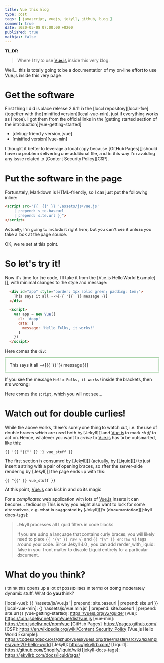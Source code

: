 ```yaml
---
title: Vue this blog
type: post
tags: [ javascript, vuejs, jekyll, github, blog ]
comment: true
date: 2020-05-08 07:00:00 +0200
published: true
mathjax: false
---
```


**TL;DR**

> Where I try to use [Vue.js][] inside this very blog.

Well... this is totally going to be a documentation of my on-line effort
to use [Vue.js][] inside this very page.

# Get the software

First thing I did is place release 2.6.11 in the [local
repository][local-fue] (together with the [minified
version][local-vue-min], just if everything works as I hope). I got them
from the official links in the [getting started section of the
introduction][vue-getting-started]:

- [debug-friendly version][vue]
- [minified version][vue-min]

I thought it better to leverage a local copy because [GitHub Pages][]
should have no problem delivering one additional file, and in this way
I'm avoiding any issue related to [Content Security Policy][CSP].

# Put the software in the page

Fortunately, Markdown is HTML-friendly, so I can just put the following
inline:

```html
<script src="{{ '{{' }} '/assets/js/vue.js'
    | prepend: site.baseurl
    | prepend: site.url }}">
</script>
```

Actually, I'm going to include it right here, but you can't see it
unless you take a look at the page source.

<script src="{* link assets/js/vue.js *}"></script>

OK, we're set at this point.

# So let's try it!

Now it's time for the code, I'll take it from the [Vue.js Hello World
Example][], with minimal changes to the style and message:

```html
  <div id="app" style="border: 1px solid green; padding: 1em;">
    This says it all -->[{{ '{{' }} message }}]
  </div>

  <script>
    var app = new Vue({
      el: '#app',
      data: {
        message: 'Hello Folks, it works!'
      }
    })
  </script>
```

Here comes the `div`:

<div id="app" style="border: 1px solid green; padding: 1em;">
  This says it all -->[{{ '{{' }} message }}]
</div>

If you see the message `Hello Folks, it works!` inside the brackets,
then it's working!

Here comes the `script`, which you will not see...

<script>
  var app = new Vue({
    el: '#app',
    data: {
      message: 'Hello Folks, it works!'
    }
  })
</script>

# Watch out for double curlies!

While the above works, there's surely one thing to watch out, i.e. the
use of double braces which are used both by [Jekyll][] and [Vue.js][] to
mark *stuff* to act on. Hence, whatever you want to *arrive* to
[Vue.js][] has to be outsmarted, like this:

```text
{{ '{{ "{{"' }} }} vue_stuff }}
```

The first section is consumed by [Jekyll][] (actually, by [Liquid][]) to
just insert a string with a pair of opening braces, so after the
server-side rendering by [Jekyll][] the page ends up with this:

```
{{ "{{" }} vue_stuff }}
```

At this point, [Vue.js][] can kick in and do its magic.

For a *complicated* web application with lots of [Vue.js][] inserts it
can become... tedious 🙄 This is why you might also want to look for
some alternatives, e.g. what is suggested by [Jekyll][]'s
[documentation][jekyll-docs-tags]:

> Jekyll processes all Liquid filters in code blocks
>
> If you are using a language that contains curly braces, you will
> likely need to place `{{ "{%" }} raw %}` and `{{ "{%" }} endraw %}`
> tags around your code. Since Jekyll 4.0 , you can add
> render_with_liquid: false in your front matter to disable Liquid
> entirely for a particular document.

# What do you think?

I think this opens up a lot of possibilities in terms of doing
moderately dynamic stuff. What do **you** think?


[Vue.js]: https://vuejs.org/
[local-vue]: {{ '/assets/js/vue.js' | prepend: site.baseurl | prepend: site.url }}
[local-vue-min]: {{ '/assets/js/vue.min.js' | prepend: site.baseurl | prepend: site.url }}
[vue-getting-started]: https://vuejs.org/v2/guide/
[vue]: https://cdn.jsdelivr.net/npm/vue/dist/vue.js
[vue-min]: https://cdn.jsdelivr.net/npm/vue
[GitHub Pages]: https://pages.github.com/
[CSP]: https://en.wikipedia.org/wiki/Content_Security_Policy
[Vue.js Hello World Example]: https://codesandbox.io/s/github/vuejs/vuejs.org/tree/master/src/v2/examples/vue-20-hello-world
[Jekyll]: https://jekyllrb.com/
[Liquid]: https://github.com/Shopify/liquid/wiki
[jekyll-docs-tags]: https://jekyllrb.com/docs/liquid/tags/
